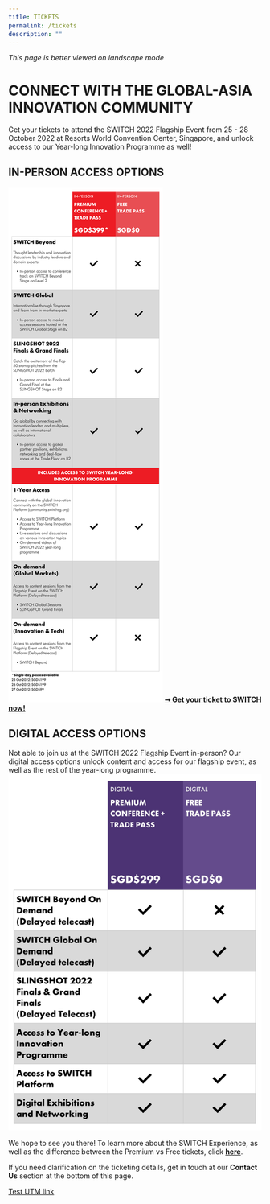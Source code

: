 ```yaml
---
title: TICKETS
permalink: /tickets
description: ""
---
```

*This page is better viewed on landscape mode*

# **CONNECT WITH THE GLOBAL-ASIA INNOVATION COMMUNITY**
Get your tickets to attend the SWITCH 2022 Flagship Event from 25 - 28 October 2022 at Resorts World Convention Center, Singapore, and unlock access to our Year-long Innovation Programme as well!
## **IN-PERSON ACCESS OPTIONS**
![](/images/SWITCH%202022%20Landing%20Page/In-Person%20Price%20Chart.png)
**[➞ Get your ticket to SWITCH now!](https://community.switchsg.org/register)**

## **DIGITAL ACCESS OPTIONS**
Not able to join us at the SWITCH 2022 Flagship Event in-person? Our digital access options unlock content and access for our flagship event, as well as the rest of the year-long programme. 
![](/images/SWITCH%202022%20Landing%20Page/67E91C64-975D-445B-A0D8-7F77EED6D668_1_201_a.jpeg)

We hope to see you there! To learn more about the SWITCH Experience, as well as the difference between the Premium vs Free tickets, click **[here](https://enterprisesg-switch-staging.netlify.app/the-switch-experience)**. 

If you need clarification on the ticketing details, get in touch at our **Contact Us** section at the bottom of this page.

[Test UTM link](https://www.switchsg.org/?utm_source=instagram&utm_medium=social&utm_campaign=switch2022)